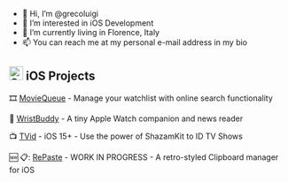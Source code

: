 - 👋 Hi, I’m @grecoluigi
- 👀 I’m interested in iOS Development
- 🏡 I’m currently living in Florence, Italy
- 📫 You can reach me at my personal e-mail address in my bio


## <img src="https://developer.apple.com/swift/images/swift-logo.svg" alt="Swift logo" width="25"/>  iOS Projects

:film_strip: [MovieQueue](https://github.com/grecoluigi/MovieQueue) - Manage your watchlist with online search functionality

:dog: [WristBuddy](https://github.com/grecoluigi/WristBuddy) - A tiny Apple Watch companion and news reader

:tv: [TVid](https://github.com/grecoluigi/TVid) - iOS 15+ - Use the power of ShazamKit to ID TV Shows

:new: 📋: [RePaste](https://github.com/grecoluigi/RePaste) - WORK IN PROGRESS - A retro-styled Clipboard manager for iOS
